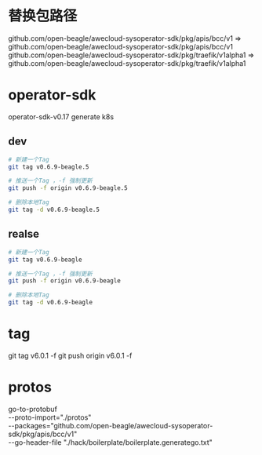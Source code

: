 # 替换包路径
github.com/open-beagle/awecloud-sysoperator-sdk/pkg/apis/bcc/v1 => github.com/open-beagle/awecloud-sysoperator-sdk/pkg/apis/bcc/v1
github.com/open-beagle/awecloud-sysoperator-sdk/pkg/traefik/v1alpha1 => github.com/open-beagle/awecloud-sysoperator-sdk/pkg/traefik/v1alpha1


# operator-sdk
operator-sdk-v0.17 generate k8s


## dev

```bash
# 新建一个Tag
git tag v0.6.9-beagle.5

# 推送一个Tag ，-f 强制更新
git push -f origin v0.6.9-beagle.5

# 删除本地Tag
git tag -d v0.6.9-beagle.5
```

## realse

```bash
# 新建一个Tag
git tag v0.6.9-beagle

# 推送一个Tag ，-f 强制更新
git push -f origin v0.6.9-beagle

# 删除本地Tag
git tag -d v0.6.9-beagle
```

# tag
git tag v6.0.1 -f
git push origin v6.0.1 -f

# protos
go-to-protobuf \
  --proto-import="./protos" \
  --packages="github.com/open-beagle/awecloud-sysoperator-sdk/pkg/apis/bcc/v1" \
  --go-header-file "./hack/boilerplate/boilerplate.generatego.txt"